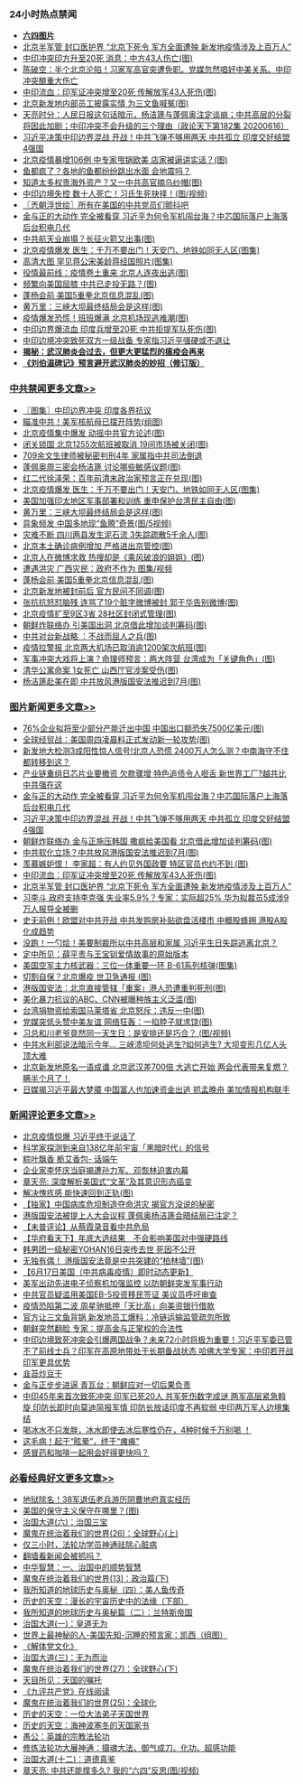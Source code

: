 <div class="catlist">
<h3>24小时热点禁闻</h3>
<ul>
<li><b><a href="64photo" target="_blank">六四图片</a></b></li>
<li><a href="https://github.com/fqnews/bnews/blob/master/topimagenews/20200616/1345847.md">北京半军管 封口医护界 “北京下死令 军方全面遭殃 新发地疫情涉及上百万人”</a></li>
<li><a href="https://github.com/fqnews/bnews/blob/master/cbnews/20200617/1345959.md">中印冲突印方升至20死 消息：中方43人伤亡(图)</a></li>
<li><a href="https://github.com/fqnews/bnews/blob/master/cbnews/20200617/1345954.md">陈破空：半个北京沦陷！习家军高官突遭免职。党媒忽然唱好中美关系。中印冲突酿重大伤亡 </a></li>
<li><a href="https://github.com/fqnews/bnews/blob/master/topimagenews/20200617/1345989.md">中印流血：印军证冲突增至20死 传解放军43人死伤(图)</a></li>
<li><a href="https://github.com/fqnews/bnews/blob/master/cbnews/20200617/1345956.md">北京新发地内部员工披露实情 为三文鱼喊冤(图)</a></li>
<li><a href="https://github.com/fqnews/bnews/blob/master/cbnews/20200617/1346085.md">天亮时分：人民日报这句话暗示，杨洁篪与蓬佩奥注定谈崩；中共高层的分裂将因此加剧；中印冲突不会升级的三个理由（政论天下第182集 20200616） </a></li>
<li><a href="https://github.com/fqnews/bnews/blob/master/topimagenews/20200617/1346231.md">习近平决策中印边界混战 开战！中共飞弹不够用两天 中共孤立 印度交好结盟4强国</a></li>
<li><a href="https://github.com/fqnews/bnews/blob/master/cbnews/20200617/1346020.md">北京疫情暴增106例 中专家甩锅欧美 店家被逼讲实话？(图)</a></li>
<li><a href="https://github.com/fqnews/bnews/blob/master/cnnews/20200617/1345970.md">鱼都疯了？各地的鱼都纷纷跳出水面 会地震吗？</a></li>
<li><a href="https://github.com/fqnews/bnews/blob/master/cnnews/20200617/1346216.md">知道太多权贵海外资产？又一中共高官摘乌纱帽(图)</a></li>
<li><a href="https://github.com/fqnews/bnews/blob/master/cnnews/20200617/1346161.md">中印边境失控 数十人死亡！习氏生死抉择！(图/视频)</a></li>
<li><a href="https://github.com/fqnews/bnews/blob/master/ssgc/20200617/1345953.md">〖兲朝浮世绘〗所有在美国的中共党员们颤抖吧</a></li>
<li><a href="https://github.com/fqnews/bnews/blob/master/topimagenews/20200617/1346236.md">金与正的大动作 完全被看穿 习近平为何令军机闯台海？中芯国际落户上海落后台积电几代</a></li>
<li><a href="https://github.com/fqnews/bnews/blob/master/cnnews/20200617/1346158.md">中共航天业崩塌？长征火箭又出事(图)</a></li>
<li><a href="https://github.com/fqnews/bnews/blob/master/cbnews/20200617/1346237.md">北京疫情爆发 医生：千万不要出门！天安门、地铁如同无人区(图集)</a></li>
<li><a href="https://github.com/fqnews/bnews/blob/master/cnnews/20200617/1345978.md">高清大图 罕见蒋公宋美龄蒋经国照片(图集)</a></li>
<li><a href="https://github.com/fqnews/bnews/blob/master/cbnews/20200617/1346086.md">役情最前线：疫情卷土重来 北京人连夜出逃(图)</a></li>
<li><a href="https://github.com/fqnews/bnews/blob/master/cbnews/20200617/1346031.md">频繁向美国屈膝 中共已走投无路？(图)</a></li>
<li><a href="https://github.com/fqnews/bnews/blob/master/cbnews/20200617/1346184.md">蓬杨会前 美国5重拳北京信息混乱(图)</a></li>
<li><a href="https://github.com/fqnews/bnews/blob/master/cbnews/20200617/1346223.md">黄万里：三峡大坝最终结局会是这样(图)</a></li>
<li><a href="https://github.com/fqnews/bnews/blob/master/cnnews/20200617/1346265.md">疫情爆发恐慌！班班爆满 北京机场现逃难潮(图)</a></li>
<li><a href="https://github.com/fqnews/bnews/blob/master/cbnews/20200617/1346057.md">中印边界爆流血 印度兵增至20死 中共拒提军队死伤(图)</a></li>
<li><a href="https://github.com/fqnews/bnews/blob/master/headline/20200616/1345872.md">中印边境冲突致死双方一级战备 专家指习近平强硬或不退让</a></li>
<li><b><a href="https://github.com/fqnews/bnews/blob/master/comments/20200211/1275071.md" target="_blank">揭秘：武汉肺炎会过去，但更大更猛烈的瘟疫会再来</a></b></li>
<li><b><a href="https://github.com/fqnews/bnews/blob/master/comments/20200207/1272816.md" target="_blank">《刘伯温碑记》预言避开武汉肺炎的妙招（修订版）</a></b></li>
</ul>
</div>

<div class="catlist">
<h3><a href="https://github.com/fqnews/bnews/blob/master/cbnews/" target="_blank">中共禁闻</a><span><a href="https://github.com/fqnews/bnews/blob/master/cbnews/" target="_blank" rel="nofollow">更多文章>></a></span></h3>
<ul>
<li><a href="https://github.com/fqnews/bnews/blob/master/cbnews/20200617/1346369.md" target="_blank">〖图集〗中印边界冲突 印度各界抗议</a></li>
<li><a href="https://github.com/fqnews/bnews/blob/master/cbnews/20200617/1346364.md" target="_blank">瞄准中共！美军核航母已摆开阵势(组图)</a></li>
<li><a href="https://github.com/fqnews/bnews/blob/master/cbnews/20200617/1346276.md" target="_blank">北京疫情集中爆发 动摇中共官方论述(图)</a></li>
<li><a href="https://github.com/fqnews/bnews/blob/master/cbnews/20200617/1346256.md" target="_blank">闭关锁国 北京1255次航班被取消 19间市场被关闭(图)</a></li>
<li><a href="https://github.com/fqnews/bnews/blob/master/cbnews/20200617/1346245.md" target="_blank">709余文生律师被秘密判刑4年 家属指中共司法倒退</a></li>
<li><a href="https://github.com/fqnews/bnews/blob/master/cbnews/20200617/1346244.md" target="_blank">蓬佩奥周三密会杨洁篪 讨论哪些敏感议题(图)</a></li>
<li><a href="https://github.com/fqnews/bnews/blob/master/cbnews/20200617/1346243.md" target="_blank">红二代徐泽荣：百年前清末政治家预言正在兑现(图)</a></li>
<li><a href="https://github.com/fqnews/bnews/blob/master/cbnews/20200617/1346237.md" target="_blank">北京疫情爆发 医生：千万不要出门！天安门、地铁如同无人区(图集)</a></li>
<li><a href="https://github.com/fqnews/bnews/blob/master/cbnews/20200617/1346234.md" target="_blank">美国加强印太地区军事部署和训练 重申保护台湾民主自由(图)</a></li>
<li><a href="https://github.com/fqnews/bnews/blob/master/cbnews/20200617/1346223.md" target="_blank">黄万里：三峡大坝最终结局会是这样(图)</a></li>
<li><a href="https://github.com/fqnews/bnews/blob/master/cbnews/20200617/1346222.md" target="_blank">异象频发 中国多地现“鱼腾”奇景(图/5视频)</a></li>
<li><a href="https://github.com/fqnews/bnews/blob/master/cbnews/20200617/1346221.md" target="_blank">灾难不断 四川两县发生泥石流 3失踪疏散5千余人(图)</a></li>
<li><a href="https://github.com/fqnews/bnews/blob/master/cbnews/20200617/1346213.md" target="_blank">北京本土确诊病例增加 严格进出京管控(图)</a></li>
<li><a href="https://github.com/fqnews/bnews/blob/master/cbnews/20200617/1346212.md" target="_blank">北京人在微博求救 热搜却是《乘风破浪的姐姐》(图)</a></li>
<li><a href="https://github.com/fqnews/bnews/blob/master/cbnews/20200617/1346186.md" target="_blank">遭遇洪灾 广西灾民：政府不作为 图集/视频</a></li>
<li><a href="https://github.com/fqnews/bnews/blob/master/cbnews/20200617/1346184.md" target="_blank">蓬杨会前 美国5重拳北京信息混乱(图)</a></li>
<li><a href="https://github.com/fqnews/bnews/blob/master/cbnews/20200617/1346167.md" target="_blank">北京新发地被封前后 官方民间不同调(图)</a></li>
<li><a href="https://github.com/fqnews/bnews/blob/master/cbnews/20200617/1346166.md" target="_blank">张抗抗怒怼脑残 连骂了19个脏字微博被封 郭于华告别微博(图)</a></li>
<li><a href="https://github.com/fqnews/bnews/blob/master/cbnews/20200617/1346157.md" target="_blank">北京疫情扩至9区3省 28社区封闭式管理(图)</a></li>
<li><a href="https://github.com/fqnews/bnews/blob/master/cbnews/20200617/1346155.md" target="_blank">朝鲜炸联络办 引美国出洞 北京借此增加谈判筹码(图)</a></li>
<li><a href="https://github.com/fqnews/bnews/blob/master/cbnews/20200617/1346154.md" target="_blank">中共对台新战略 ：不战而屈人之兵(图)</a></li>
<li><a href="https://github.com/fqnews/bnews/blob/master/cbnews/20200617/1346153.md" target="_blank">疫情拉警报 北京两大机场已取消逾1200架次航班(图)</a></li>
<li><a href="https://github.com/fqnews/bnews/blob/master/cbnews/20200617/1346132.md" target="_blank">军事冲突大戏将上演？命理师预言：两大阵营 台湾成为「关键角色」(图)</a></li>
<li><a href="https://github.com/fqnews/bnews/blob/master/cbnews/20200617/1346130.md" target="_blank">清华公寓命案 1女死亡 山西厅官涉案受伤(图)</a></li>
<li><a href="https://github.com/fqnews/bnews/blob/master/cbnews/20200617/1346120.md" target="_blank">杨洁篪赴美在即 中共放风港版国安法推迟到7月(图)</a></li>

</ul>
</div>
<div class="catlist">
<h3><a href="https://github.com/fqnews/bnews/blob/master/topimagenews/" target="_blank">图片新闻</a><span><a href="https://github.com/fqnews/bnews/blob/master/topimagenews/" target="_blank" rel="nofollow">更多文章>></a></span></h3>
<ul>
<li><a href="https://github.com/fqnews/bnews/blob/master/topimagenews/20200617/1346381.md" target="_blank">76%企业拟将至少部分产能迁出中国 中国出口额恐失7500亿美元(图)</a></li>
<li><a href="https://github.com/fqnews/bnews/blob/master/topimagenews/20200617/1346375.md" target="_blank">全球经贸战：美国周四凌晨料正式发动新一轮攻势(图)</a></li>
<li><a href="https://github.com/fqnews/bnews/blob/master/topimagenews/20200617/1346358.md" target="_blank">新发地大检测3成阳性惊人信号!北京人恐慌 2400万人怎么测？中南海守不住 都转移到这？</a></li>
<li><a href="https://github.com/fqnews/bnews/blob/master/topimagenews/20200617/1346314.md" target="_blank">产业链重组日芯片业要撤资 欠款骤增 特色追债令人咂舌 新世界工厂?越共比中共强在这</a></li>
<li><a href="https://github.com/fqnews/bnews/blob/master/topimagenews/20200617/1346236.md" target="_blank">金与正的大动作 完全被看穿 习近平为何令军机闯台海？中芯国际落户上海落后台积电几代</a></li>
<li><a href="https://github.com/fqnews/bnews/blob/master/topimagenews/20200617/1346231.md" target="_blank">习近平决策中印边界混战 开战！中共飞弹不够用两天 中共孤立 印度交好结盟4强国</a></li>
<li><a href="https://github.com/fqnews/bnews/blob/master/topimagenews/20200617/1346152.md" target="_blank">朝鲜炸联络办 金与正施压韩国 撒疯给美国看 北京借此增加谈判筹码(图)</a></li>
<li><a href="https://github.com/fqnews/bnews/blob/master/topimagenews/20200617/1346151.md" target="_blank">中共软化立场？中共放风港版国安法推迟到7月(图)</a></li>
<li><a href="https://github.com/fqnews/bnews/blob/master/topimagenews/20200617/1346070.md" target="_blank">羡慕嫉妒恨！ 李家超：有人约见外国政要 特区官员也约不到 (图)</a></li>
<li><a href="https://github.com/fqnews/bnews/blob/master/topimagenews/20200617/1345989.md" target="_blank">中印流血：印军证冲突增至20死 传解放军43人死伤(图)</a></li>
<li><a href="https://github.com/fqnews/bnews/blob/master/topimagenews/20200616/1345847.md" target="_blank">北京半军管 封口医护界 “北京下死令 军方全面遭殃 新发地疫情涉及上百万人”</a></li>
<li><a href="https://github.com/fqnews/bnews/blob/master/topimagenews/20200616/1345791.md" target="_blank">习李斗 政府支持李克强 失业率5.9%？专家：实际超25% 华为拟裁员5成涉9万人报导全被删</a></li>
<li><a href="https://github.com/fqnews/bnews/blob/master/topimagenews/20200616/1345778.md" target="_blank">史无前例！欧盟对中共开战 中共发购房补贴欲盘活楼市 中概股蜂拥 港股A股化成趋势</a></li>
<li><a href="https://github.com/fqnews/bnews/blob/master/topimagenews/20200616/1345746.md" target="_blank">没跑！一勺烩！美要制裁所以中共高层和家属 习近平生日失踪逃离北京？</a></li>
<li><a href="https://github.com/fqnews/bnews/blob/master/comments/20200616/1345658.md" target="_blank">定中所见：薛平贵与王宝钏爱情故事的原始版本</a></li>
<li><a href="https://github.com/fqnews/bnews/blob/master/topimagenews/20200616/1345679.md" target="_blank">美国空军主力核武器：三位一体重要一环 B-61系列核弹(图集)</a></li>
<li><a href="https://github.com/fqnews/bnews/blob/master/topimagenews/20200616/1345667.md" target="_blank">切割自保？北京爆疫 世卫急通报 (图)</a></li>
<li><a href="https://github.com/fqnews/bnews/blob/master/topimagenews/20200616/1345495.md" target="_blank">港版国安法：北京直接管辖「重案」港人恐遭重判死刑(图)</a></li>
<li><a href="https://github.com/fqnews/bnews/blob/master/topimagenews/20200615/1345332.md" target="_blank">美化暴力抗议的ABC、CNN被曝种族主义泛滥(图)</a></li>
<li><a href="https://github.com/fqnews/bnews/blob/master/topimagenews/20200615/1345331.md" target="_blank">台湾捐物资给索国马莱塔省 北京怒斥：违反一中(图)</a></li>
<li><a href="https://github.com/fqnews/bnews/blob/master/topimagenews/20200615/1345330.md" target="_blank">党媒突低头赞中美友谊 网络狂轰：一掐脖子就求饶(图)</a></li>
<li><a href="https://github.com/fqnews/bnews/blob/master/topimagenews/20200615/1345329.md" target="_blank">习总和川老爷竟然同一天生日：是安排还是巧合？ (图/视频)</a></li>
<li><a href="https://github.com/fqnews/bnews/blob/master/topimagenews/20200615/1345297.md" target="_blank">中共水利部说法暗示今年&#8230; 三峡溃坝何处逃生?如何逃生? 大坝变形几亿人头顶大难</a></li>
<li><a href="https://github.com/fqnews/bnews/blob/master/topimagenews/20200615/1345231.md" target="_blank">北京新发地原名一语成谶 北京武汉差700倍 大逃亡开始 两会代表带来复燃？瞒半个月了！</a></li>
<li><a href="https://github.com/fqnews/bnews/blob/master/topimagenews/20200615/1345204.md" target="_blank">日媒揭习近平最大梦魇 中国富人也加速资金出逃 抓孟晚舟 美加情报机构联手</a></li>

</ul>
</div>
<div class="catlist">
<h3><a href="https://github.com/fqnews/bnews/blob/master/comments/" target="_blank">新闻评论</a><span><a href="https://github.com/fqnews/bnews/blob/master/comments/" target="_blank" rel="nofollow">更多文章>></a></span></h3>
<ul>
<li><a href="https://github.com/fqnews/bnews/blob/master/comments/20200617/1346373.md" target="_blank">北京疫情惊爆 习近平终于说话了</a></li>
<li><a href="https://github.com/fqnews/bnews/blob/master/comments/20200617/1346368.md" target="_blank">科学家探测到来自138亿年前宇宙「黑暗时代」的信号</a></li>
<li><a href="https://github.com/fqnews/bnews/blob/master/comments/20200617/1346367.md" target="_blank">粽叶飘香 栀艾香包- 话端午</a></li>
<li><a href="https://github.com/fqnews/bnews/blob/master/comments/20200617/1346351.md" target="_blank">企业家李怀庆当庭揭遭孙力军、邓恢林迫害内幕</a></li>
<li><a href="https://github.com/fqnews/bnews/blob/master/comments/20200617/1346324.md" target="_blank">章天亮: 深度解析美国式“文革”及其意识形态癌变</a></li>
<li><a href="https://github.com/fqnews/bnews/blob/master/comments/20200617/1346321.md" target="_blank">解决愧疚感 能快速回到正轨(图)</a></li>
<li><a href="https://github.com/fqnews/bnews/blob/master/comments/20200617/1346318.md" target="_blank">【独家】中国病库危坝制造夺命洪灾 揭官方没说的秘密</a></li>
<li><a href="https://github.com/fqnews/bnews/blob/master/comments/20200617/1346300.md" target="_blank">港版国安法被提上人大会议程 蓬佩奥杨洁篪会晤结局已注定？</a></li>
<li><a href="https://github.com/fqnews/bnews/blob/master/comments/20200617/1346296.md" target="_blank">【未普评论】从蔡霞录音看中共危局</a></li>
<li><a href="https://github.com/fqnews/bnews/blob/master/comments/20200617/1346295.md" target="_blank">【华府看天下】年底大选结果　不会影响美国对中强硬路线</a></li>
<li><a href="https://github.com/fqnews/bnews/blob/master/comments/20200617/1346291.md" target="_blank">韩男团一级秘密YOHAN16日突传去世 死因不公开</a></li>
<li><a href="https://github.com/fqnews/bnews/blob/master/comments/20200617/1346283.md" target="_blank">无独有偶！ 港版国安法竟是中共突建的“柏林墙”(图)</a></li>
<li><a href="https://github.com/fqnews/bnews/blob/master/comments/20200617/1346281.md" target="_blank">【6月17日美国（中共病毒疫情）即时动态更新】</a></li>
<li><a href="https://github.com/fqnews/bnews/blob/master/comments/20200617/1346246.md" target="_blank">美军出动先进电子侦察机加强监控 以防朝鲜突发军事行动</a></li>
<li><a href="https://github.com/fqnews/bnews/blob/master/comments/20200617/1346239.md" target="_blank">中共官员疑滥用美国EB-5投资移民签证 美议员呼吁审查</a></li>
<li><a href="https://github.com/fqnews/bnews/blob/master/comments/20200617/1346238.md" target="_blank">疫情恐陷第二波  周星驰抵押「天比高」向美资银行借款</a></li>
<li><a href="https://github.com/fqnews/bnews/blob/master/comments/20200617/1346228.md" target="_blank">官方让三文鱼背锅 新发地员工爆料：冷链运输监管疏忽所致</a></li>
<li><a href="https://github.com/fqnews/bnews/blob/master/comments/20200617/1346227.md" target="_blank">朝鲜突然翻脸 专家：提高金与正掌权的合法性</a></li>
<li><a href="https://github.com/fqnews/bnews/blob/master/comments/20200617/1346205.md" target="_blank">中印边境致死冲突会引爆两国战争？未来72小时将极为重要！习近平军委已管不了前线士兵？印军在高原地带处于长期备战状态 哈佛大学专家：中印若开战 印军更具优势</a></li>
<li><a href="https://github.com/fqnews/bnews/blob/master/comments/20200617/1346204.md" target="_blank">韭苔炒豆干</a></li>
<li><a href="https://github.com/fqnews/bnews/blob/master/comments/20200617/1346199.md" target="_blank">金与正步步进逼 青瓦台：朝鲜应对一切后果负责</a></li>
<li><a href="https://github.com/fqnews/bnews/blob/master/comments/20200617/1346187.md" target="_blank">中印45年来首次致死冲突 印军已死20人 共军死伤数字成谜 两军高层紧急斡旋 印防长即时向莫迪简报军情 印防长放话印度不再软弱 中印两万军人边境集结</a></li>
<li><a href="https://github.com/fqnews/bnews/blob/master/comments/20200617/1346183.md" target="_blank">喝冰水不只发胖，冰水即使去冰后寒性仍在，4种时候千万别喝 ！</a></li>
<li><a href="https://github.com/fqnews/bnews/blob/master/comments/20200617/1346182.md" target="_blank">这毛病！起于“眩晕”，终于“瘫痪”</a></li>
<li><a href="https://github.com/fqnews/bnews/blob/master/comments/20200617/1346181.md" target="_blank">感冒药和咖啡一起用会好得更快吗？</a></li>

</ul>
</div>

<div class="catlist">
<h3><a href="https://github.com/fqnews/bnews/blob/master/bikan/" target="_blank">必看经典好文</a><span><a href="https://github.com/fqnews/bnews/blob/master/bikan/" target="_blank" rel="nofollow">更多文章>></a></span></h3>
<ul>
<li><a href="https://github.com/fqnews/bnews/blob/master/cbnews/20200531/1337381.md" target="_blank">地狱除名！38军退伍老兵游历阴曹地府真实经历</a></li>
<li><a href="https://github.com/fqnews/bnews/blob/master/lifebaike/20200520/1331379.md" target="_blank">美国的保守主义保守在哪里？(图)</a></li>
<li><a href="https://github.com/fqnews/bnews/blob/master/cbnews/20180312/913459.md" target="_blank">治国大道(六)：治国三宝</a></li>
<li><a href="https://github.com/fqnews/bnews/blob/master/comments/20181210/1044798.md" target="_blank">魔鬼在统治着我们的世界(26)：全球野心(上)</a></li>
<li><a href="https://github.com/fqnews/bnews/blob/master/health/20170626/780270.md" target="_blank">仅三小时，法轮功学员神通祛除心脏病</a></li>
<li><a href="https://github.com/fqnews/bnews/blob/master/fanqiang/20200616/1345793.md" target="_blank">翻墙看新闻会被抓吗？</a></li>
<li><a href="https://github.com/fqnews/bnews/blob/master/comments/20200605/1340202.md" target="_blank">中华智慧：一、治国中的顺势智慧</a></li>
<li><a href="https://github.com/fqnews/bnews/blob/master/topimagenews/20180602/951960.md" target="_blank">魔鬼在统治着我们的世界(13)：政治篇(下)</a></li>
<li><a href="https://github.com/fqnews/bnews/blob/master/tculture/xiulian/20170729/799172.md" target="_blank">我所知道的地球历史与奥秘（四）：美人鱼传奇</a></li>
<li><a href="https://github.com/fqnews/bnews/blob/master/tculture/20121025/73066.md" target="_blank">历史的天空：漫长的宇宙历史中的法缘（下部）</a></li>
<li><a href="https://github.com/fqnews/bnews/blob/master/tculture/xiulian/20170614/774347.md" target="_blank">我所知道的地球历史与奥秘篇（二）：兰特斯帝国</a></li>
<li><a href="https://github.com/fqnews/bnews/blob/master/cbnews/20180307/911097.md" target="_blank">治国大道(一)：皇道无为</a></li>
<li><a href="https://github.com/fqnews/bnews/blob/master/comments/20200605/783244.md" target="_blank">世界上最神秘的人-美国先知-沉睡的预言家：凯西（组图）</a></li>
<li><a href="https://github.com/fqnews/bnews/blob/master/bookwiki/20130610/138400.md" target="_blank">《解体党文化》</a></li>
<li><a href="https://github.com/fqnews/bnews/blob/master/cbnews/20180309/912114.md" target="_blank">治国大道(三)：无为而治</a></li>
<li><a href="https://github.com/fqnews/bnews/blob/master/comments/20181224/1052333.md" target="_blank">魔鬼在统治着我们的世界(27)：全球野心(下)</a></li>
<li><a href="https://github.com/fqnews/bnews/blob/master/tculture/20180919/1000196.md" target="_blank">天目所见：天国的嘱托</a></li>
<li><a href="https://github.com/fqnews/bnews/blob/master/bookonline/20131116/201057.md" target="_blank">《九评共产党》在线阅读</a></li>
<li><a href="https://github.com/fqnews/bnews/blob/master/comments/20181017/1014654.md" target="_blank">魔鬼在统治着我们的世界(25)：全球化</a></li>
<li><a href="https://github.com/fqnews/bnews/blob/master/tculture/20121025/73067.md" target="_blank">历史的天空：一位大法弟子天国世界</a></li>
<li><a href="https://github.com/fqnews/bnews/blob/master/tculture/xiulian/20170318/732480.md" target="_blank">历史的天空：海神波塞冬的天国家书</a></li>
<li><a href="https://github.com/fqnews/bnews/blob/master/comments/20200313/1292991.md" target="_blank">愚公：英雄的宗教法轮功</a></li>
<li><a href="https://github.com/fqnews/bnews/blob/master/comments/20191203/1234383.md" target="_blank">修炼法轮功大展神通：摄魂大法、御气成刀、化功、超感功能</a></li>
<li><a href="https://github.com/fqnews/bnews/blob/master/cbnews/20180318/916241.md" target="_blank">治国大道(十二)：道德真鉴</a></li>
<li><a href="https://github.com/fqnews/bnews/blob/master/comments/20200607/1341003.md" target="_blank">章天亮: 中共还能撑多久? 我的“六四”反思(图/视频)</a></li>

</ul>
</div>